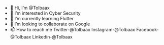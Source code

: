 - 👋 Hi, I’m @Tolbaax
- 👀 I’m interested in Cyber Security
- 🌱 I’m currently learning Flutter
- 💞️ I’m looking to collaborate on Google
- 📫 How to reach me Twitter-@Tolbaax Instagram-@Tolbaax Facebook-@Tolbaax Linkedin-@Tolbaax

<!---
Tolbaax/Tolbaax is a ✨ special ✨ repository because its `README.md` (this file) appears on your GitHub profile.
You can click the Preview link to take a look at your changes.
--->
